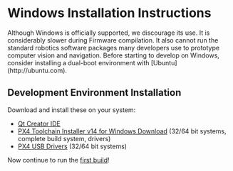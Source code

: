 # Windows Installation Instructions

<aside class="note">
Although Windows is officially supported, we discourage its use. It is considerably slower during Firmware compilation. It also cannot run the standard robotics software packages many developers use to prototype computer vision and navigation. Before starting to develop on Windows, consider installing a dual-boot environment with [Ubuntu](http://ubuntu.com).
</aside>

## Development Environment Installation

Download and install these on your system:

  * [Qt Creator IDE](http://www.qt.io/download-open-source/#section-6)
  * [PX4 Toolchain Installer v14 for Windows Download](http://firmware.diydrones.com/Tools/PX4-tools/px4_toolchain_installer_v14_win.exe) (32/64 bit systems, complete build system, drivers)
  * [PX4 USB Drivers](http://pixhawk.org/static/px4driver.msi) (32/64 bit systems)

Now continue to run the [first build](starting-building.md)!
